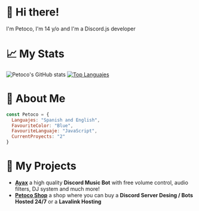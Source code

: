 # 👋 Hi there!
I'm Petoco, I'm 14 y/o and I'm a Discord.js developer

# 📈 My Stats
![Petoco's GitHub stats](https://github-readme-stats.vercel.app/api?username=Petoco&show_icons=true&theme=highcontrast)
[![Top Languajes](https://github-readme-stats.vercel.app/api/top-langs/?username=Petoco&theme=highcontrast)](https://github.com/anuraghazra/github-readme-stats)

# 🚀 About Me
```js
const Petoco = {
  Languajes: "Spanish and English",
  FavouriteColor: "Blue",
  FavouriteLanguaje: "JavaScript",
  CurrentProyects: "2"
}
```

# 💫 My Projects
- **[Ayax](https://ayax-xyz.glitch.me)** a high quality **Discord Music Bot** with free volume control, audio filters, DJ system and much more!
- **[Petoco Shop](https://discord.gg/wxTMnE2Y52)** a shop where you can buy a **Discord Server Desing / Bots Hosted 24/7** or a **Lavalink Hosting**
